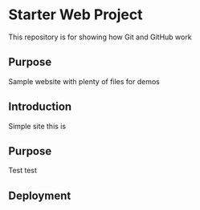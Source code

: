 # Starter Web Project

This repository is for showing how Git and GitHub work

## Purpose

Sample website with plenty of files for demos

## Introduction

Simple site this is

## Purpose

Test test

## Deployment
